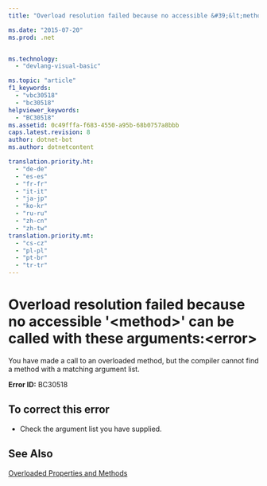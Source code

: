 ```yaml
---
title: "Overload resolution failed because no accessible &#39;&lt;method&gt;&#39; can be called with these arguments:&lt;error&gt;"

ms.date: "2015-07-20"
ms.prod: .net


ms.technology: 
  - "devlang-visual-basic"

ms.topic: "article"
f1_keywords: 
  - "vbc30518"
  - "bc30518"
helpviewer_keywords: 
  - "BC30518"
ms.assetid: 0c49fffa-f683-4550-a95b-68b0757a8bbb
caps.latest.revision: 8
author: dotnet-bot
ms.author: dotnetcontent

translation.priority.ht: 
  - "de-de"
  - "es-es"
  - "fr-fr"
  - "it-it"
  - "ja-jp"
  - "ko-kr"
  - "ru-ru"
  - "zh-cn"
  - "zh-tw"
translation.priority.mt: 
  - "cs-cz"
  - "pl-pl"
  - "pt-br"
  - "tr-tr"
---
```

# Overload resolution failed because no accessible &#39;&lt;method&gt;&#39; can be called with these arguments:&lt;error&gt;
You have made a call to an overloaded method, but the compiler cannot find a method with a matching argument list.  
  
 **Error ID:** BC30518  
  
## To correct this error  
  
-   Check the argument list you have supplied.  
  
## See Also  
 [Overloaded Properties and Methods](../../visual-basic/programming-guide/language-features/objects-and-classes/overloaded-properties-and-methods.md)
